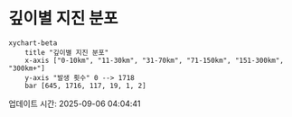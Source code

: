 # 깊이별 지진 분포

```mermaid
xychart-beta
    title "깊이별 지진 분포"
    x-axis ["0-10km", "11-30km", "31-70km", "71-150km", "151-300km", "300km+"]
    y-axis "발생 횟수" 0 --> 1718
    bar [645, 1716, 117, 19, 1, 2]
```

업데이트 시간: 2025-09-06 04:04:41
